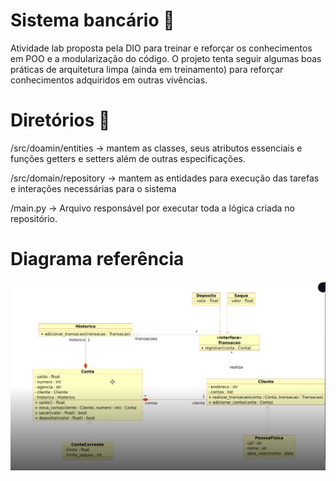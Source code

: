 # Sistema bancário 🌟

Atividade lab proposta pela DIO para treinar e reforçar os conhecimentos em POO e a modularização do código. O projeto tenta seguir algumas boas práticas de arquitetura limpa (ainda em treinamento) para reforçar conhecimentos adquiridos em outras vivências.
# Diretórios 📖
/src/doamin/entities -> mantem as classes, seus atributos essenciais e funções getters e setters além de outras especificações.

/src/domain/repository -> mantem as entidades para execução das tarefas e interações necessárias para o sistema

/main.py -> Arquivo responsável por executar toda a lógica criada no repositório.

# Diagrama referência
![img.png](utils/img.png)

